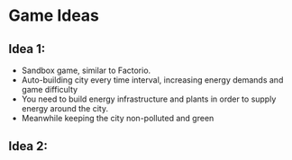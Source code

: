 # Game Ideas
## Idea 1:
- Sandbox game, similar to Factorio.
- Auto-building city every time interval, increasing energy demands and game difficulty
- You need to build energy infrastructure and plants in order to supply energy around the city.
- Meanwhile keeping the city non-polluted and green

## Idea 2:
